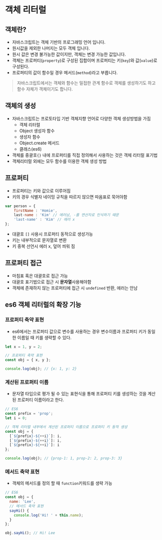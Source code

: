 ﻿# 객체 리터럴

## 객체란?
- 자바스크립트는 객체 기반의  프로그래밍 언어 입니다.
- 원시값을 제외한 나머지는 모두 객체 입니다.
- 원시 값은 변경 불가능한 값이지만, 객체는 변경 가능한 값입니다.
- 객체는 프로퍼티(`property`)로 구성된 집합이며 프로퍼티는 키(`key`)와 값(`value`)로 구성된다.
- 프로퍼티의 값이 함수일 경우 메서드(`method`)라고 부릅니다.
> 자바스크립트에서는 객체와 함수는 밀접한 관계
>  함수로 객체를 생성하기도 하고 함수 자체가 객체이기도 합니다.

## 객체의 생성
- 자바스크립트는 프로토타입 기반 객체지향 언어로 다양한 객체 생성방법을 가짐
	- 객체 리터럴
	- Object 생성자 함수
	- 생성자 함수
	- Object.create 메서드
	- 클래스(es6)
- 객체를 중괄호`{}` 내에 프로퍼티를 직접 정의해서 사용하는 것은 객체 리터럴 표기법 
-  객체리터럴 외에는 모두 함수를 이용한 객체 생성 방법

## 프로퍼티
 - 프로퍼티는 키와 값으로 이루어짐
 - 키의 경우 식별자 네이밍 규칙을 따르지 않으면 따옴표로 묵어야함
 ```js
 var person = {
	 firstName : 'Homie',
	 last-name : 'Kim' // 에러남, -를 연산자로 인식하기 때문
	 'last-name' : 'Kim' // 에러 x
};
 ```
- 대괄호 `[]` 사용시 프로퍼티 동적으로 생성가능
- 키는 내부적으로 문자열로 변환
- 키 중복 선언시 에러 x, 덮어 씌워 짐

## 프로퍼티 접근
- 마침표 혹은 대괄호로 접근 가능
- 대괄호 표기법으로 접근 시 **문자열**사용해야함
- 객체에 존재하지 않는 프로퍼티에 접근 시 `undefined` 반환, 에러는 안남

## es6 객체 리터럴의 확장 기능
### 프로퍼티 축약 표현
- es6에서는 프로퍼티 값으로 변수를 사용하는 경우 변수이름과 프로퍼티 키가 동일한 이름일 때 키를 생략할 수 있다. 
```js
let x = 1, y = 2;

// 프로퍼티 축약 표현
const obj = { x, y };

console.log(obj); // {x: 1, y: 2}
```
### 계산된 프로퍼티 이름
- 문자열 타입으로 평가 될 수 있는 표현식을 통해 프로퍼티 키를 생성하는 것을 계산된 프로퍼티 이름이라고 한다.
```js
// ES6
const prefix = 'prop';
let i = 0;

// 객체 리터럴 내부에서 계산된 프로퍼티 이름으로 프로퍼티 키 동적 생성
const obj = {
  [`${prefix}-${++i}`]: i,
  [`${prefix}-${++i}`]: i,
  [`${prefix}-${++i}`]: i
};

console.log(obj); // {prop-1: 1, prop-2: 2, prop-3: 3}
```
### 메서드 축약 표현
- 객체의 메서드를 정의 할 때 `function`키워드를 생략 가능
```js
// ES6
const obj = {
  name: 'Lee',
  // 메서드 축약 표현
  sayHi() {
    console.log('Hi! ' + this.name);
  }
};

obj.sayHi(); // Hi! Lee
```
